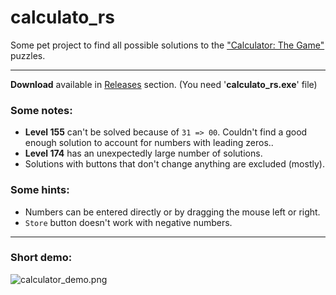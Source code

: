 # calculato_rs
Some pet project to find all possible solutions
to the ["Calculator: The Game"](https://store.steampowered.com/app/2508960/Calculator_The_Game/) puzzles.

---

**Download** available in [Releases](https://github.com/SEBROVATER/calculato_rs/releases) section.
(You need '**calculato_rs.exe**' file)

### Some notes:
- **Level 155** can't be solved because of `31 => 00`. 
Couldn't find a good enough solution to account for numbers with leading zeros..
- **Level 174** has an unexpectedly large number of solutions.
- Solutions with buttons that don't change anything are excluded (mostly).

### Some hints:
- Numbers can be entered directly or by dragging the mouse left or right.
- `Store` button doesn't work with negative numbers.

---

### Short demo:
![calculator_demo.png](calculator_demo.png)
